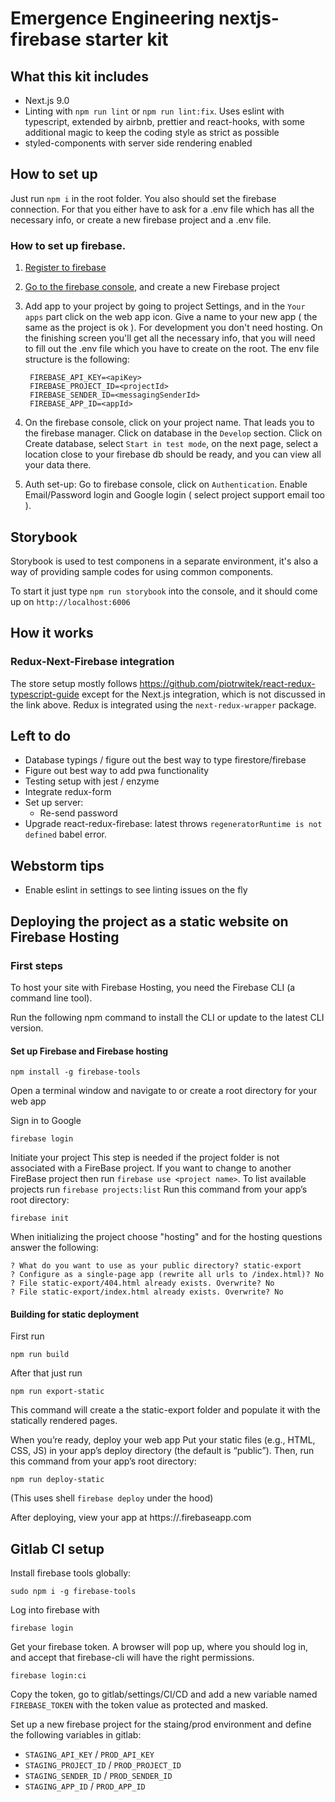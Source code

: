 # Emergence Engineering nextjs-firebase starter kit

## What this kit includes

- Next.js 9.0
- Linting with `npm run lint` or `npm run lint:fix`.
  Uses eslint with typescript, extended by airbnb, prettier and react-hooks, with some additional magic
  to keep the coding style as strict as possible
- styled-components with server side rendering enabled

## How to set up

Just run `npm i` in the root folder.
You also should set the firebase connection. For that you either have to ask for a
.env file which has all the necessary info, or create a new firebase project and
a .env file.

### How to set up firebase.

1. [Register to firebase](firebase.google.com)
2. [Go to the firebase console](https://console.firebase.google.com), and create
   a new Firebase project
3. Add app to your project by going to project Settings, and in the `Your apps` part
   click on the web app icon. Give a name to your new app ( the same as the project is ok ).
   For development you don't need hosting.
   On the finishing screen you'll get all the necessary info, that you will need to fill out
   the .env file which you have to create on the root.
   The env file structure is the following:
   ```
    FIREBASE_API_KEY=<apiKey>
    FIREBASE_PROJECT_ID=<projectId>
    FIREBASE_SENDER_ID=<messagingSenderId>
    FIREBASE_APP_ID=<appId>
   ```
4. On the firebase console, click on your project name.
   That leads you to the firebase manager. Click on database in the `Develop` section.
   Click on Create database, select `Start in test mode`, on the next page, select a location close to your
   firebase db should be ready, and you can view all your data there.

5. Auth set-up: Go to firebase console, click on `Authentication`. Enable Email/Password login and Google login
   ( select project support email too ).

## Storybook
Storybook is used to test componens in a separate environment, it's also a way of providing sample
codes for using common components.

To start it just type `npm run storybook` into the console, and it should 
come up on `http://localhost:6006`

## How it works

### Redux-Next-Firebase integration

The store setup mostly follows
https://github.com/piotrwitek/react-redux-typescript-guide
except for the Next.js integration, which is not discussed in the link above.
Redux is integrated using the `next-redux-wrapper` package.

## Left to do

- Database typings / figure out the best way to type firestore/firebase
- Figure out best way to add pwa functionality
- Testing setup with jest / enzyme
- Integrate redux-form
- Set up server:
    - Re-send password
- Upgrade react-redux-firebase: latest throws `regeneratorRuntime is not defined` babel error.

## Webstorm tips

- Enable eslint in settings to see linting issues on the fly

## Deploying the project as a static website on Firebase Hosting

### First steps
To host your site with Firebase Hosting, you need the Firebase CLI (a command line tool).

Run the following npm command to install the CLI or update to the latest CLI version.

#### Set up Firebase and Firebase hosting
```shell script
npm install -g firebase-tools
```

Open a terminal window and navigate to or create a root directory for your web app

Sign in to Google

```shell script
firebase login
```

Initiate your project
This step is needed if the project folder is not associated with a FireBase project. If you want to change to another 
FireBase project then run `firebase use <project name>`. To list available projects run `firebase projects:list` 
Run this command from your app’s root directory:

```shell script
firebase init
```

When initializing the project choose "hosting" and for the hosting questions answer the following:
```
? What do you want to use as your public directory? static-export
? Configure as a single-page app (rewrite all urls to /index.html)? No
? File static-export/404.html already exists. Overwrite? No
? File static-export/index.html already exists. Overwrite? No
```

#### Building for static deployment
First run
```
npm run build
```
After that just run

```shell script
npm run export-static
```

This command will create a the static-export folder and populate it with the statically rendered pages.

When you’re ready, deploy your web app
Put your static files (e.g., HTML, CSS, JS) in your app’s deploy directory (the default is “public”). Then, run this command from your app’s root directory:

```shell script
npm run deploy-static
```

(This uses shell `firebase deploy` under the hood)

After deploying, view your app at https://<firebase-app-name>.firebaseapp.com

## Gitlab CI setup

Install firebase tools globally:
```shell script
sudo npm i -g firebase-tools
```
Log into firebase with
```shell script
firebase login
```
Get your firebase token. A browser will pop up, where you should log in, and accept that firebase-cli will
have the right permissions.
```shell script
firebase login:ci
```
Copy the token, go to gitlab/settings/CI/CD and add a new variable named `FIREBASE_TOKEN` with
the token value as protected and masked.

Set up a new firebase project for the staing/prod environment and define the following variables
in gitlab:
- `STAGING_API_KEY` / `PROD_API_KEY`
- `STAGING_PROJECT_ID` / `PROD_PROJECT_ID`
- `STAGING_SENDER_ID` / `PROD_SENDER_ID`
- `STAGING_APP_ID` / `PROD_APP_ID`

